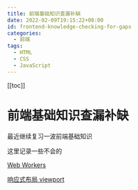 ```yaml
---
title: 前端基础知识查漏补缺
date: 2022-02-09T19:15:22+08:00
id: frontend-knowledge-checking-for-gaps
categories:
  - 前端
tags:
  - HTML
  - CSS
  - JavaScript
---
```


[[toc]]

# 前端基础知识查漏补缺

最近继续复习一波前端基础知识

这里记录一些不会的

[Web Workers](https://developer.mozilla.org/zh-CN/docs/Web/API/Web_Workers_API/Using_web_workers)

[响应式布局 viewport](https://github.com/forthealllight/blog/issues/13)
